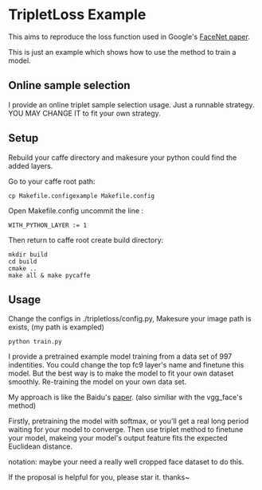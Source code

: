 # TripletLoss Example

This aims to reproduce the loss function used in Google's [FaceNet paper](http://arxiv.org/abs/1503.03832v1).

This is just an example which shows how to use the method to train a model.

## Online sample selection

I provide an online triplet sample selection usage. Just a runnable strategy. YOU MAY CHANGE IT to fit your own strategy.

## Setup

Rebuild your caffe directory and makesure your python could find the added layers.

Go to your caffe root path:
	
	cp Makefile.configexample Makefile.config
	
Open Makefile.config uncommit the line :

	WITH_PYTHON_LAYER := 1
	
Then return to caffe root create build directory:

	mkdir build
	cd build
	cmake ..
	make all & make pycaffe
    
## Usage

Change the configs in ./tripletloss/config.py, Makesure your image path is exists, (my path is exampled)

	python train.py

I provide a pretrained example model training from a data set of 997 indentities. You could change the top fc9 layer's name and finetune this model.
But the best way is to make the model to fit your own dataset smoothly. Re-training the model on your own data set.

My approach is like the Baidu's [paper](https://arxiv.org/ftp/arxiv/papers/1506/1506.07310.pdf). (also similiar with the vgg_face's method)

Firstly, pretraining the model with softmax, or you'll get a real long period waiting for your model to converge.
Then use triplet method to finetune your model, makeing your model's output feature fits the expected Euclidean distance.

notation: maybe your need a really well cropped face dataset to do this.

If the proposal is helpful for you, please star it. thanks~
